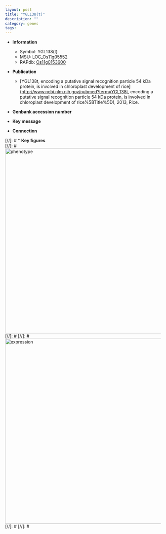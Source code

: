 ```yaml
---
layout: post
title: "YGL138(t)"
description: ""
category: genes
tags: 
---
```


* **Information**  
    + Symbol: YGL138(t)  
    + MSU: [LOC_Os11g05552](http://rice.plantbiology.msu.edu/cgi-bin/ORF_infopage.cgi?orf=LOC_Os11g05552)  
    + RAPdb: [Os11g0153600](http://rapdb.dna.affrc.go.jp/viewer/gbrowse_details/irgsp1?name=Os11g0153600)  

* **Publication**  
    + [YGL138t, encoding a putative signal recognition particle 54 kDa protein, is involved in chloroplast development of rice](http://www.ncbi.nlm.nih.gov/pubmed?term=YGL138t, encoding a putative signal recognition particle 54 kDa protein, is involved in chloroplast development of rice%5BTitle%5D), 2013, Rice.

* **Genbank accession number**  

* **Key message**  

* **Connection**  

[//]: # * **Key figures**  
[//]: # <img src="http://funRiceGenes.github.io/images/YGL138(t).pheno.png" alt="phenotype"  style="width: 600px;"/>
[//]: # 
[//]: # <img src="http://funRiceGenes.github.io/images/YGL138(t).exp.png" alt="expression"  style="width: 600px;"/>
[//]: # 
[//]: # 
